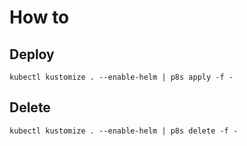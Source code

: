 # How to

## Deploy

```shell
kubectl kustomize . --enable-helm | p8s apply -f -
```

## Delete

```shell
kubectl kustomize . --enable-helm | p8s delete -f -
```
